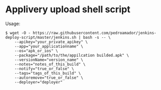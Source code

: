 # Applivery upload shell script

Usage:

    $ wget -O - https://raw.githubusercontent.com/pedroamador/jenkins-deploy-script/master/jenkins.sh | bash -s -- \
        --apikey="your_private_apikey" \
        --app="your_applicationname" \
        --os="apk_or_ios" \
        --package="/path/to/the/appilcation builded.apk" \
        --versionName="version_name" \
        --notes="notes_of_this_build" \
        --notify="true_or_false" \
        --tags="tags_of_this_build" \
        --autoremove="true_or_false" \
        --deployer="deployer"


